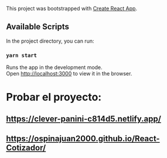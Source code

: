 This project was bootstrapped with [Create React App](https://github.com/facebook/create-react-app).

## Available Scripts

In the project directory, you can run:

### `yarn start`

Runs the app in the development mode.<br />
Open [http://localhost:3000](http://localhost:3000) to view it in the browser.

# Probar el proyecto:

## https://clever-panini-c814d5.netlify.app/

## https://ospinajuan2000.github.io/React-Cotizador/
